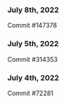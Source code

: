 ### July 8th, 2022

Commit #147378

### July 5th, 2022

Commit #314353


### July 4th, 2022

Commit #72281
